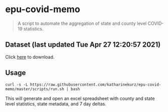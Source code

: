 # epu-covid-memo

> A script to automate the aggregation of state and county level COVID-19 statistics.

<!-- tmpl start -->

## Dataset (last updated Tue Apr 27 12:20:57 2021)

Click [here](https://covid-artifacts.s3.amazonaws.com/records/2021-4-27-122056-covid_artifact.xls) to download.

<!-- tmpl end -->

## Usage

```
curl -s -L https://raw.githubusercontent.com/katharinekurz/epu-covid-memo/master/scripts/run.sh | bash
```

This will generate and open an excel spreadsheet with county and state level statistics, state metadata, and 7 day deltas.